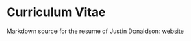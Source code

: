 # Curriculum Vitae

Markdown source for the resume of Justin Donaldson: [website](https://jdonaldson.github.io/resume/)


